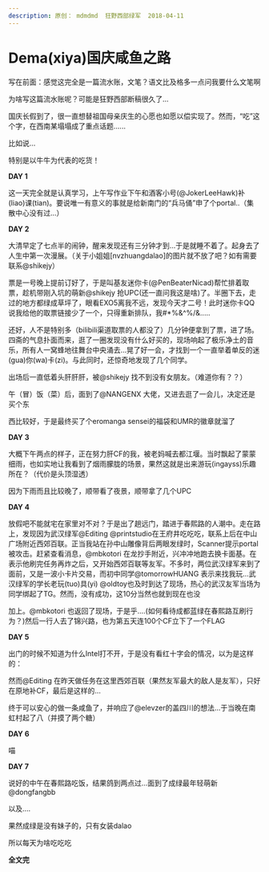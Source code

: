 ```yaml
---
description: 原创： mdmdmd  狂野西部绿军  2018-04-11
---
```


# Dema\(xiya\)国庆咸鱼之路

写在前面：感觉这完全是一篇流水账，文笔？语文比及格多一点问我要什么文笔啊

为啥写这篇流水账呢？可能是狂野西部断稿很久了...

国庆长假到了，很一直想替祖国母亲庆生的心愿也如愿以偿实现了。然而，“吃”这个字，在西南某塌塌成了重点话题......

比如说...

特别是以牛牛为代表的吃货！

**DAY 1**

 这一天完全就是认真学习，上午写作业下午和酒客小号\(@JokerLeeHawk\)补\(liao\)课\(tian\)。要说唯一有意义的事就是给新南门的“兵马俑”申了个portal..（集散中心没有过...） 

**DAY 2**

大清早定了七点半的闹钟，醒来发现还有三分钟才到...于是就睡不着了。起身去了人生中第一次漫展。（关于小姐姐\[nvzhuangdalao\]的图片就不放了吧？如有需要联系@shikejy）

票是一号晚上提前订好了，于是叫基友迷你卡\(@PenBeaterNicad\)帮忙排着取票，趁机带刚入坑的萌新@shikejy 抢UPC\(还一直问我这是啥\)了。半圈下去，走过的地方都绿成草坪了，眼看EXO5离我不远，发现今天才二号！此时迷你卡QQ说我给他的取票链接少了一个，只得重新排队，我\#\*%&^%/&.....

还好，人不是特别多（bilibili渠道取票的人都没了）几分钟便拿到了票，进了场。四斋的气息扑面而来，逛了一圈发现没有什么好买的，现场响起了极乐净土的音乐，所有人一窝蜂地往舞台中央涌去...晃了好一会，才找到一个一直举着单反的迷\(gua\)你\(wa\)卡\(zi\)。与此同时，还惊奇地发现了几个同学。

出场后一直低着头肝肝肝，被@shikejy 找不到没有女朋友。（难道你有？？）

午（冒）饭（菜）后，面到了@NANGENX 大佬，又进去逛了一会儿，决定还是买个东

西比较好，于是最终买了个eromanga sensei的福袋和UMR的徽章就溜了

**DAY 3**

大概下午两点的样子，正在努力肝CF的我，被老妈喊去都江堰。当时飘起了蒙蒙细雨，也如实地让我看到了烟雨朦胧的场景，果然这就是出来游玩\(ingayss\)乐趣所在？（代价是头顶湿透）

因为下雨而且比较晚了，顺带看了夜景，顺带拿了几个UPC

**DAY 4**

放假吧不能就宅在家里对不对？于是出了趟远门，踏进于春熙路的人潮中。走在路上，发现因为武汉绿军@Editing @printstudio在王府井吃吃吃，联系上后在中山广场附近西郊百联。正当我站在孙中山雕像背后两眼发绿时，Scanner提示portal被攻击。赶紧查看消息，@mbkotori 在龙抄手附近，兴冲冲地跑去换卡面基。在表示他刷完任务再炸之后，又开始西郊百联等友军。不多时，两位武汉绿军来到了面前，又是一波小卡片交易，而初中同学@tomorrowHUANG 表示来找我玩...武汉绿军的学长老玩\(tuo\)具\(yi\) @oldtoy也及时到达了现场，热心的武汉友军当场为同学绑起了TG。然而，没有成功，这10分当然也就到现在也没

加上。@mbkotori 也返回了现场，于是乎....\(如何看待成都蓝绿在春熙路互刷行为？\)然后一行人去了锦兴路，也为第五天连100个CF立下了一个FLAG

**DAY 5**

出门的时候不知道为什么Intel打不开，于是没有看红十字会的情况，以为是这样的：  


然而@Editing 在昨天做任务在这里西郊百联（果然友军最大的敌人是友军），只好在原地补CF，最后是这样的...

终于可以安心的做一条咸鱼了，并响应了@elevzer的盖四川的想法...于当晚在南虹村起了八（并摸了两个糖）

**DAY 6**

喵

**DAY 7**

说好的中午在春熙路吃饭，结果鸽到两点过...面到了成绿最年轻萌新@dongfangbb

以及....

果然成绿是没有妹子的，只有女装dalao

所以每天为啥吃吃吃

**全文完**

